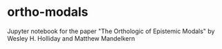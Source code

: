# ortho-modals
Jupyter notebook for the paper "The Orthologic of Epistemic Modals" by Wesley H. Holliday and Matthew Mandelkern
